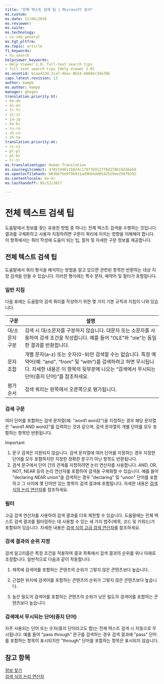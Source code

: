 ```yaml
---
title: "전체 텍스트 검색 팁 | Microsoft 문서"
ms.custom: 
ms.date: 11/04/2016
ms.reviewer: 
ms.suite: 
ms.technology:
- vs-ide-general
ms.tgt_pltfrm: 
ms.topic: article
f1_keywords:
- hv_search
helpviewer_keywords:
- Help Viewer 2.0, full-text search tips
- full-text search tips [Help Viewer 2.0]
ms.assetid: bcaad23d-2ca7-4bec-8b54-b884bc34e70b
caps.latest.revision: 13
author: kempb
ms.author: kempb
manager: ghogen
translation.priority.ht:
- de-de
- es-es
- fr-fr
- it-it
- ja-jp
- ko-kr
- ru-ru
- zh-cn
- zh-tw
translation.priority.mt:
- cs-cz
- pl-pl
- pt-br
- tr-tr
ms.translationtype: Human Translation
ms.sourcegitcommit: 47057e9611b824c17077b9127f8d2f8b192d6eb8
ms.openlocfilehash: b03bbfbe9f96931ad9b64dd8542529ee258f0392
ms.contentlocale: ko-kr
ms.lasthandoff: 05/13/2017

---
```

# <a name="full-text-search-tips"></a>전체 텍스트 검색 팁
도움말에서 정보를 찾는 유용한 방법 중 하나는 전체 텍스트 검색을 수행하는 것입니다. 결과를 구체화하고 사용자 지정하려면 구문이 쿼리에 미치는 영향을 이해해야 합니다. 이 항목에서는 쿼리 작성에 도움이 되는 팁, 절차 및 자세한 구문 정보를 제공합니다.  
  
## <a name="full-text-search-tips"></a>전체 텍스트 검색 팁  
 도움말에서 쿼리 형식을 해석하는 방법을 알고 있으면 관련된 항목만 반환하는 대상 지정 검색을 만들 수 있습니다. 이러한 형식에는 특수 문자, 예약어 및 필터가 포함됩니다.  
  
### <a name="general-guidelines"></a>일반 지침  
 다음 표에는 도움말의 검색 쿼리를 작성하기 위한 몇 가지 기본 규칙과 지침이 나와 있습니다.  
  
|구문|설명|  
|------------|-----------------|  
|대/소문자 구분|검색 시 대/소문자를 구분하지 않습니다. 대문자 또는 소문자를 사용하여 검색 조건을 작성합니다. 예를 들어 "OLE"와 "ole"는 동일한 결과를 반환합니다.|  
|문자 조합|개별 문자(a–z) 또는 숫자(0-9)만 검색할 수는 없습니다. 특정 예약어(예: “and”, “from” 및 “with”)를 검색하려고 하면 무시됩니다. 자세한 내용은 이 항목의 뒷부분에 나오는 “검색에서 무시되는 단어(중지 단어)”를 참조하세요.|  
|평가 순서|검색 쿼리는 왼쪽에서 오른쪽으로 평가됩니다.|  
  
### <a name="search-syntax"></a>검색 구문  
 여러 단어를 포함하는 검색 문자열(예: "word1 word2")을 지정하는 경우 해당 문자열은 "word1 AND word2"를 입력하는 것과 같으며, 검색 문자열의 개별 단어를 모두 포함하는 항목만 반환됩니다.  
  
> [!IMPORTANT]
>  1.  문구 검색은 지원되지 않습니다. 검색 문자열에 여러 단어를 지정하는 경우 지정한 단어를 모두 포함하지만 지정한 정확한 문구가 아닌 항목도 반환됩니다.  
> 2.  검색 문구에서 단어 간의 관계를 지정하려면 논리 연산자를 사용합니다. AND, OR, NOT, NEAR 등의 논리 연산자를 포함하여 검색을 구체화할 수 있습니다. 예를 들어 "declaring NEAR union"을 검색하는 경우 "declaring" 및 "union" 단어를 포함하고 그 사이에 몇 단어만 있는 항목이 검색 결과에 포함됩니다. 자세한 내용은 [검색 식의 논리 연산자](../ide/logical-operators-in-search-expressions.md)를 참조하세요.  
  
### <a name="filters"></a>필터  
 고급 검색 연산자를 사용하여 검색 결과를 더욱 제한할 수 있습니다. 도움말에는 전체 텍스트 검색 결과를 필터링하는 데 사용할 수 있는 세 가지 범주(제목, 코드 및 키워드)가 포함되어 있습니다. 자세한 내용은 [검색 식의 고급 검색 연산자](../ide/advanced-search-operators-in-search-expressions.md)를 참조하세요.  
  
### <a name="ranking-of-search-results"></a>검색 결과의 순위 지정  
 검색 알고리즘은 특정 조건을 적용하여 결과 목록에서 검색 결과의 순위를 위나 아래로 조정합니다. 일반적으로 다음과 같이 작동합니다.  
  
1.  제목에 검색어를 포함하는 콘텐츠의 순위가 그렇지 않은 콘텐츠보다 높습니다.  
  
2.  근접한 위치에 검색어를 포함하는 콘텐츠의 순위가 그렇지 않은 콘텐츠보다 높습니다.  
  
3.  높은 밀도의 검색어를 포함하는 콘텐츠의 순위가 낮은 밀도의 검색어를 포함하는 콘텐츠보다 높습니다.  
  
### <a name="words-ignored-in-searches-stop-words"></a>검색에서 무시되는 단어(중지 단어)  
 자주 사용되는 단어 또는 숫자(중지 단어라고도 함)는 전체 텍스트 검색 시 자동으로 무시됩니다. 예를 들어 "pass through" 문구를 검색하는 경우 검색 결과에 "pass" 단어를 포함하는 항목이 표시되지만 "through" 단어를 포함하는 항목은 표시되지 않습니다.  
  
## <a name="see-also"></a>참고 항목  
 [정보 찾기](../ide/locate-information.md)   
 [검색 식의 논리 연산자](../ide/logical-operators-in-search-expressions.md)
